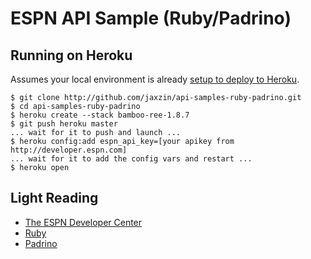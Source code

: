 # ESPN API Sample (Ruby/Padrino)

## Running on Heroku

Assumes your local environment is already [setup to deploy to Heroku](http://devcenter.heroku.com/articles/quickstart).

    $ git clone http://github.com/jaxzin/api-samples-ruby-padrino.git
    $ cd api-samples-ruby-padrino
    $ heroku create --stack bamboo-ree-1.8.7
    $ git push heroku master
    ... wait for it to push and launch ...
    $ heroku config:add espn_api_key=[your apikey from http://developer.espn.com]
    ... wait for it to add the config vars and restart ...
    $ heroku open

## Light Reading

* [The ESPN Developer Center](http://developer.espn.com)
* [Ruby](http://ruby-lang.org)
* [Padrino](http://padrinorb.com)